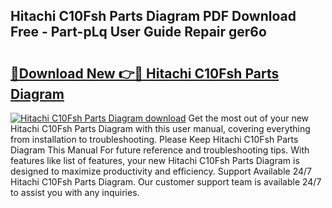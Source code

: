 ## Hitachi C10Fsh Parts Diagram PDF Download Free - Part-pLq User Guide Repair ger6o

# <h2><a href="http://dfoud3.blite.top/?on=Hitachi+C10Fsh+Parts+Diagram">🔗Download New 👉🔴 Hitachi C10Fsh Parts Diagram</a></h2>

[![Hitachi C10Fsh Parts Diagram download](https://i.imgur.com/lujVjoI.png)](http://dfoud3.blite.top/?on=Hitachi+C10Fsh+Parts+Diagram)
Get the most out of your new Hitachi C10Fsh Parts Diagram with this user manual, covering everything from installation to troubleshooting. Please Keep Hitachi C10Fsh Parts Diagram This Manual For future reference and troubleshooting tips. With features like list of features, your new Hitachi C10Fsh Parts Diagram is designed to maximize productivity and efficiency. Support Available 24/7 Hitachi C10Fsh Parts Diagram. Our customer support team is available 24/7 to assist you with any inquiries.
